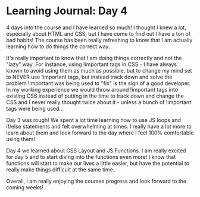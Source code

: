 # Learning Journal: Day 4

4 days into the course and I have learned so much! I thought I knew a lot, especially about HTML and CSS, but I have come to find out I have a ton of bad habits! The course has been really refreshing to know that I am actually learning how to do things the correct way.

It's really important to know that I am doing things correctly and not the "lazy" way. For instance, using !important tags in CSS - I have always known to avoid using them as much as possible, but to change my mind set to NEVER use !important tags, but instead track down and solve the problem !important was being used to "fix" is the sign of a good developer. In my working experience we would throw around !important tags into existing CSS instead of putting in the time to track down and change the CSS and I never really thought twice about it - unless a bunch of !important tags were being used...

Day 3 was rough! We spent a lot time learning how to use JS loops and if/else statements and felt overwhelming at times. I really have a lot more to learn about them and look forward to the day where I feel 100% comfortable using them!

Day 4 we learned about CSS Layout and JS Functions. I am really excited for day 5 and to start diving into the functions even more! I know that functions will start to make our lives a little easier, but have the potential to really make things difficult at the same time.

Overall, I am really enjoying the courses progress and look forward to the coming weeks!
